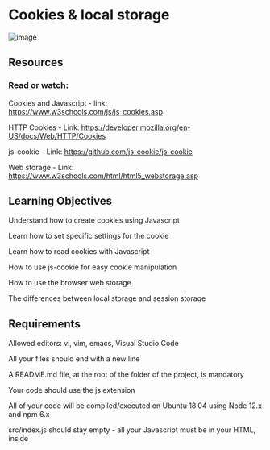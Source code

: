 # Cookies & local storage

![image](https://github.com/AAndrews-1982/holbertonschool-web_front_end/assets/116847683/b8832ca9-340d-4cbe-8d07-1a4abac229a6)

## Resources
### Read or watch:

Cookies and Javascript - link: https://www.w3schools.com/js/js_cookies.asp

HTTP Cookies - Link: https://developer.mozilla.org/en-US/docs/Web/HTTP/Cookies

js-cookie - Link: https://github.com/js-cookie/js-cookie

Web storage - Link: https://www.w3schools.com/html/html5_webstorage.asp

## Learning Objectives

Understand how to create cookies using Javascript

Learn how to set specific settings for the cookie

Learn how to read cookies with Javascript

How to use js-cookie for easy cookie manipulation

How to use the browser web storage

The differences between local storage and session storage

## Requirements

Allowed editors: vi, vim, emacs, Visual Studio Code

All your files should end with a new line

A README.md file, at the root of the folder of the project, is mandatory

Your code should use the js extension

All of your code will be compiled/executed on Ubuntu 18.04 using Node 12.x and npm 6.x

src/index.js should stay empty - all your Javascript must be in your HTML, inside <script> tag
